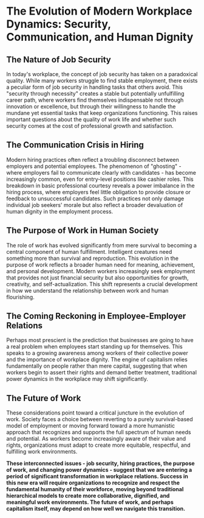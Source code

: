 # The Evolution of Modern Workplace Dynamics: Security, Communication, and Human Dignity

## The Nature of Job Security

In today's workplace, the concept of job security has taken on a paradoxical quality. While many workers struggle to find stable employment, there exists a peculiar form of job security in handling tasks that others avoid. This "security through necessity" creates a stable but potentially unfulfilling career path, where workers find themselves indispensable not through innovation or excellence, but through their willingness to handle the mundane yet essential tasks that keep organizations functioning. This raises important questions about the quality of work life and whether such security comes at the cost of professional growth and satisfaction.

## The Communication Crisis in Hiring

Modern hiring practices often reflect a troubling disconnect between employers and potential employees. The phenomenon of "ghosting" - where employers fail to communicate clearly with candidates - has become increasingly common, even for entry-level positions like cashier roles. This breakdown in basic professional courtesy reveals a power imbalance in the hiring process, where employers feel little obligation to provide closure or feedback to unsuccessful candidates. Such practices not only damage individual job seekers' morale but also reflect a broader devaluation of human dignity in the employment process.

## The Purpose of Work in Human Society

The role of work has evolved significantly from mere survival to becoming a central component of human fulfillment. Intelligent creatures need something more than survival and reproduction. This evolution in the purpose of work reflects a broader human need for meaning, achievement, and personal development. Modern workers increasingly seek employment that provides not just financial security but also opportunities for growth, creativity, and self-actualization. This shift represents a crucial development in how we understand the relationship between work and human flourishing.

## The Coming Reckoning in Employee-Employer Relations

Perhaps most prescient is the prediction that businesses are going to have a real problem when employees start standing up for themselves. This speaks to a growing awareness among workers of their collective power and the importance of workplace dignity. The engine of capitalism relies fundamentally on people rather than mere capital, suggesting that when workers begin to assert their rights and demand better treatment, traditional power dynamics in the workplace may shift significantly.

## The Future of Work

These considerations point toward a critical juncture in the evolution of work. Society faces a choice between reverting to a purely survival-based model of employment or moving forward toward a more humanistic approach that recognizes and supports the full spectrum of human needs and potential. As workers become increasingly aware of their value and rights, organizations must adapt to create more equitable, respectful, and fulfilling work environments.

**These interconnected issues - job security, hiring practices, the purpose of work, and changing power dynamics - suggest that we are entering a period of significant transformation in workplace relations. Success in this new era will require organizations to recognize and respect the fundamental humanity of their workforce, moving beyond traditional hierarchical models to create more collaborative, dignified, and meaningful work environments. The future of work, and perhaps capitalism itself, may depend on how well we navigate this transition.**